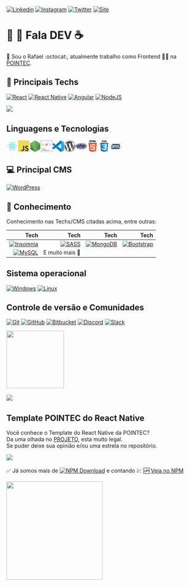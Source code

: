 [![Linkedin](https://img.shields.io/badge/Acesse%20meu-Linkedin-0073b1?style=for-the-badge&logo=LinkedIn)](https://www.linkedin.com/in/rafael-paes/)
[![Instagram](https://img.shields.io/badge/Acesse%20meu-Instagram-C74C4D?style=for-the-badge&logo=Instagram&logoColor=FFFFFF)](https://www.instagram.com/pointecitsolutions/)
[![Twitter](https://img.shields.io/badge/Acesse%20meu-Twitter-1DA1F2?style=for-the-badge&logo=Twitter&logoColor=FFFFFF)](https://twitter.com/paesrfael)
[![Site](https://img.shields.io/badge/Acesse%20meu-Site-C11C32?style=for-the-badge&logo=Google%20Chrome&logoColor=FFFFFF)](https://pointec.dev)

# :man: :woman: Fala DEV :coffee:
:boy: Sou o Rafael :octocat:, atualmente trabalho como Frontend :man_technologist: na [POINTEC](https://pointec.dev/).

## :rocket: Principais Techs
[![React](https://img.shields.io/badge/React-20232A?style=for-the-badge&logo=react)](https://github.com/paesrafael/)
[![React Native](https://img.shields.io/badge/ReactNative-20232A?style=for-the-badge&logo=react)](https://github.com/paesrafael/)
[![Angular](https://img.shields.io/badge/Angular-20232A?style=for-the-badge&logo=angular)](https://github.com/paesrafael/)
[![NodeJS](https://img.shields.io/badge/NodeJS-333333?style=for-the-badge&logo=Node.js)](https://github.com/paesrafael/)

<a href="#"><img src="https://github-readme-stats.vercel.app/api/top-langs/?username=paesrafael&layout=compact" /></a>

## Linguagens e Tecnologias
<a href="#"><img align="left" height="30" src="https://raw.githubusercontent.com/github/explore/80688e429a7d4ef2fca1e82350fe8e3517d3494d/topics/react/react.png" /></a>
<a href="#"><img align="left" height="30" src="https://raw.githubusercontent.com/github/explore/80688e429a7d4ef2fca1e82350fe8e3517d3494d/topics/javascript/javascript.png" /></a>
<a href="#"><img align="left" height="30" src="https://raw.githubusercontent.com/github/explore/80688e429a7d4ef2fca1e82350fe8e3517d3494d/topics/nodejs/nodejs.png" /></a>
<a href="#"><img align="left" height="30" src="https://raw.githubusercontent.com/github/explore/80688e429a7d4ef2fca1e82350fe8e3517d3494d/topics/styled-components/styled-components.png" /></a>
<a href="#"><img align="left" height="30" src="https://raw.githubusercontent.com/github/explore/80688e429a7d4ef2fca1e82350fe8e3517d3494d/topics/visual-studio-code/visual-studio-code.png" /></a>
<a href="#"><img align="left" height="30" src="https://raw.githubusercontent.com/github/explore/80688e429a7d4ef2fca1e82350fe8e3517d3494d/topics/wordpress/wordpress.png" /></a>
<a href="#"><img align="left" height="30" src="https://raw.githubusercontent.com/github/explore/80688e429a7d4ef2fca1e82350fe8e3517d3494d/topics/php/php.png" /></a>
<a href="#"><img align="left" height="30" src="https://raw.githubusercontent.com/github/explore/80688e429a7d4ef2fca1e82350fe8e3517d3494d/topics/html/html.png" /></a>
<a href="#"><img align="left" height="30" src="https://raw.githubusercontent.com/github/explore/80688e429a7d4ef2fca1e82350fe8e3517d3494d/topics/css/css.png" /></a>
<a href="#"><img height="30" src="https://raw.githubusercontent.com/github/explore/80688e429a7d4ef2fca1e82350fe8e3517d3494d/topics/less/less.png" /></a>

## :computer: Principal CMS
[![WordPress](https://img.shields.io/badge/WordPress-0073AA?style=flat-square&logo=WordPress)](https://github.com/paesrafael/)

## :dizzy: Conhecimento
Conhecimento nas Techs/CMS citadas acima, entre outras:

|                 Tech |      Tech |           Tech |                                           Tech |
| -------------------: | --------: | -------------: | ---------------------------------------------: |
|                [![Insomnia](https://img.shields.io/badge/Insomnia-5849BE?style=flat-square&logo=Insomnia)](https://github.com/paesrafael/) | [![SASS](https://img.shields.io/badge/SASS-ed9ac2?style=flat-square&logo=sass)](https://github.com/paesrafael/)   | [![MongoDB](https://img.shields.io/badge/MongoDB-black?style=flat-square&logo=mongodb)](https://github.com/paesrafael/)   | [![Bootstrap](https://img.shields.io/badge/Bootstrap-7952b3?style=flat-square&logo=bootstrap)](https://github.com/paesrafael/)                                    |
|              [![MySQL](https://img.shields.io/badge/MySQL-a0c4db?style=flat-square&logo=mysql)](https://github.com/paesrafael/) | E muito mais :star2:                           |

## Sistema operacional
[![Windows](https://img.shields.io/badge/Windows-0078D6?style=flat-square&logo=Windows)](https://github.com/paesrafael/)
[![Linux](https://img.shields.io/badge/Linux-333333?style=flat-square&logo=Linux)](https://github.com/paesrafael/)

## Controle de versão e Comunidades
[![Git](https://img.shields.io/badge/Git-000000?style=flat-square&logo=git)](https://github.com/paesrafael/)
[![GitHub](https://img.shields.io/badge/GitHub-181717?style=flat-square&logo=github)](https://github.com/paesrafael/)
[![Bitbucket](https://img.shields.io/badge/Bitbucket-0052CC?style=flat-square&logo=bitbucket)](https://github.com/paesrafael/)
[![Discord](https://img.shields.io/badge/Discord-000000?style=flat-square&logo=Discord)](https://github.com/paesrafael/)
[![Slack](https://img.shields.io/badge/Slack-4A154B?style=flat-square&logo=Slack)](https://github.com/paesrafael/)

<a href="#"><img width="150" height="150" src="https://assets.pointec.dev/image/octocat-github-paesrafael.gif" /></a>

<a href="#"><img src="https://github-readme-stats.vercel.app/api?username=paesrafael&show_icons=true" /></a>

## Template POINTEC do React Native
Você conhece o Template do React Native da POINTEC?<br>
Da uma olhada no [PROJETO](https://github.com/paesrafael/react-native-template-pointec-basic), esta muito legal.<br>
Se puder deixe sua opinião e/ou uma estrela no repositório.

<a href="https://github.com/paesrafael/react-native-template-pointec-basic"><img src="https://github-readme-stats.vercel.app/api/pin/?username=paesrafael&repo=react-native-template-pointec-basic" /></a>

:white_check_mark: Já somos mais de [![NPM Download](https://img.shields.io/npm/dt/react-native-template-pointec-basic.svg)](https://www.npmjs.com/package/react-native-template-pointec-basic) e contando :chart: :up:
[Veja no NPM](https://www.npmjs.com/package/react-native-template-pointec-basic)

<img width="251" height="257" src="https://github.githubassets.com/images/modules/site/home-campaign/astrocat.png" />
